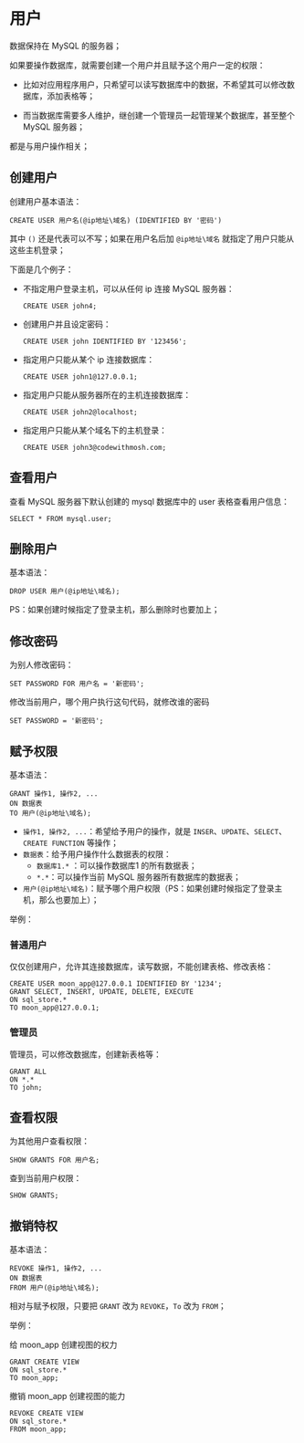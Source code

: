 # 用户

数据保持在 MySQL 的服务器；

如果要操作数据库，就需要创建一个用户并且赋予这个用户一定的权限：

- 比如对应用程序用户，只希望可以读写数据库中的数据，不希望其可以修改数据库，添加表格等；

- 而当数据库需要多人维护，继创建一个管理员一起管理某个数据库，甚至整个 MySQL 服务器；

都是与用户操作相关；



## 创建用户

创建用户基本语法：

````mysql
CREATE USER 用户名(@ip地址\域名) (IDENTIFIED BY '密码')
````

其中 `()` 还是代表可以不写；如果在用户名后加 `@ip地址\域名` 就指定了用户只能从这些主机登录；

下面是几个例子：

- 不指定用户登录主机，可以从任何 ip 连接 MySQL 服务器：

    ````mysql
    CREATE USER john4;
    ````

- 创建用户并且设定密码：

    ````mysql
    CREATE USER john IDENTIFIED BY '123456';
    ````

- 指定用户只能从某个 ip 连接数据库：

    ````mysql
    CREATE USER john1@127.0.0.1;
    ````

- 指定用户只能从服务器所在的主机连接数据库：

    ````mysql
    CREATE USER john2@localhost;
    ````

- 指定用户只能从某个域名下的主机登录：

    ````mysql
    CREATE USER john3@codewithmosh.com;
    ````



## 查看用户

查看 MySQL 服务器下默认创建的 mysql 数据库中的 user 表格查看用户信息：

````mysql
SELECT * FROM mysql.user;
````



## 删除用户

基本语法：

````mysql
DROP USER 用户(@ip地址\域名);
````

PS：如果创建时候指定了登录主机，那么删除时也要加上；



## 修改密码

为别人修改密码：

````mysql
SET PASSWORD FOR 用户名 = '新密码';
````

修改当前用户，哪个用户执行这句代码，就修改谁的密码

````mysql
SET PASSWORD = '新密码';
````



## 赋予权限

基本语法：

````mysql
GRANT 操作1, 操作2, ...
ON 数据表
TO 用户(@ip地址\域名);
````

- `操作1, 操作2, ...`：希望给予用户的操作，就是 `INSER`、`UPDATE`、`SELECT`、`CREATE FUNCTION` 等操作；
- `数据表`：给予用户操作什么数据表的权限：
    - `数据库1.*` ：可以操作数据库1 的所有数据表；
    - `*.*`：可以操作当前 MySQL 服务器所有数据库的数据表；
- `用户(@ip地址\域名)`：赋予哪个用户权限（PS：如果创建时候指定了登录主机，那么也要加上）；

举例：

### 普通用户

仅仅创建用户，允许其连接数据库，读写数据，不能创建表格、修改表格：

````mysql
CREATE USER moon_app@127.0.0.1 IDENTIFIED BY '1234';
GRANT SELECT, INSERT, UPDATE, DELETE, EXECUTE
ON sql_store.*
TO moon_app@127.0.0.1;
````

### 管理员

管理员，可以修改数据库，创建新表格等：

````mysql
GRANT ALL
ON *.*
TO john;
````



## 查看权限

为其他用户查看权限：

```mysql
SHOW GRANTS FOR 用户名;
```

查到当前用户权限：

````mysql
SHOW GRANTS;
````



## 撤销特权

基本语法：

````mysql
REVOKE 操作1, 操作2, ...
ON 数据表
FROM 用户(@ip地址\域名);
````

相对与赋予权限，只要把 `GRANT` 改为 `REVOKE`，`To` 改为 `FROM`；

举例：

给 moon_app 创建视图的权力

````mysql
GRANT CREATE VIEW
ON sql_store.*
TO moon_app;
````

撤销 moon_app 创建视图的能力

````mysql
REVOKE CREATE VIEW
ON sql_store.*
FROM moon_app;
````

